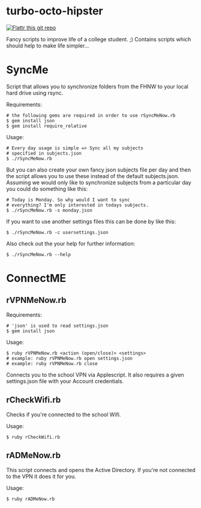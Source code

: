 turbo-octo-hipster
==================

[![Flattr this git repo](http://api.flattr.com/button/flattr-badge-large.png)](https://flattr.com/submit/auto?user_id=livioso&url=https://github.com/livioso/turbo-octo-hipster&title=turbo-otco-hipster&language=&tags=github&category=software) 

Fancy scripts to improve life of a college student. ;)
Contains scripts which should help to make life simpler...

SyncMe
======

Script that allows you to synchronize folders from the FHNW to
your local hard drive using rsync.

Requirements:

	# the following gems are required in order to use rSyncMeNow.rb
	$ gem install json
	$ gem install require_relative
	
Usage:

	# Every day usage is simple => Sync all my subjects
	# specified in subjects.json
	$ ./rSyncMeNow.rb

But you can also create your own fancy json subjects file per day
and then the script allows you to use these instead of the default
subjects.json. Assuming we would only like to synchronize subjects from
a particular day you could do something like this:

	# Today is Monday. So why would I want to sync
	# everything? I'm only interested in todays subjects.
	$ ./rSyncMeNow.rb -s monday.json

If you want to use another settings files this can be done by like this:

	$ ./rSyncMeNow.rb -c usersettings.json

Also check out the your help for further information:

	$ ./rSyncMeNow.rb --help

ConnectME
=========

rVPNMeNow.rb
------------

Requirements:

    # 'json' is used to read settings.json
    $ gem install json

Usage:

    $ ruby rVPNMeNow.rb <action (open/close)> <settings>
    # example: ruby rVPNMeNow.rb open settings.json
    # example: ruby rVPNMeNow.rb close

Connects you to the school VPN via Applescript. It also requires a given
settings.json file with your Account credentials.

rCheckWifi.rb
-------------

Checks if you're connected to the school Wifi.

Usage:

    $ ruby rCheckWifi.rb

rADMeNow.rb
-----------

This script connects and opens the Active Directory.
If you're not connected to the VPN it does it for you.

Usage:

    $ ruby rADMeNow.rb
